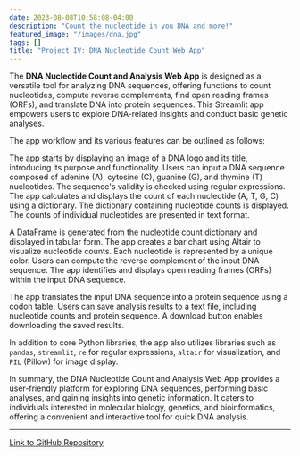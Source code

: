 ```yaml
---
date: 2023-08-08T10:58:08-04:00
description: "Count the nucleotide in you DNA and more!"
featured_image: "/images/dna.jpg"
tags: []
title: "Project IV: DNA Nucleotide Count Web App"
---
```


The **DNA Nucleotide Count and Analysis Web App** is designed as a versatile tool for analyzing DNA sequences, offering functions to count nucleotides, compute reverse complements, find open reading frames (ORFs), and translate DNA into protein sequences. This Streamlit app empowers users to explore DNA-related insights and conduct basic genetic analyses.

The app workflow and its various features can be outlined as follows:

The app starts by displaying an image of a DNA logo and its title, introducing its purpose and functionality. Users can input a DNA sequence composed of adenine (A), cytosine (C), guanine (G), and thymine (T) nucleotides. The sequence's validity is checked using regular expressions. The app calculates and displays the count of each nucleotide (A, T, G, C) using a dictionary. The dictionary containing nucleotide counts is displayed. The counts of individual nucleotides are presented in text format.

A DataFrame is generated from the nucleotide count dictionary and displayed in tabular form. The app creates a bar chart using Altair to visualize nucleotide counts. Each nucleotide is represented by a unique color. Users can compute the reverse complement of the input DNA sequence. The app identifies and displays open reading frames (ORFs) within the input DNA sequence.

The app translates the input DNA sequence into a protein sequence using a codon table. Users can save analysis results to a text file, including nucleotide counts and protein sequence. A download button enables downloading the saved results.

In addition to core Python libraries, the app also utilizes libraries such as `pandas`, `streamlit`, `re` for regular expressions, `altair` for visualization, and `PIL` (Pillow) for image display.

In summary, the DNA Nucleotide Count and Analysis Web App provides a user-friendly platform for exploring DNA sequences, performing basic analyses, and gaining insights into genetic information. It caters to individuals interested in molecular biology, genetics, and bioinformatics, offering a convenient and interactive tool for quick DNA analysis.

---

[Link to GitHub Repository](https://github.com/rudicr/data_science_projects/blob/Data-Science-Projects/dna-app.py)
